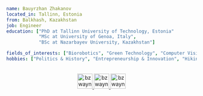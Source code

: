 ```yaml
name: Bauyrzhan Zhakanov
located_in: Tallinn, Estonia
from: Balkhash, Kazakhstan
job: Engineer
education: ["PhD at Tallinn University of Technology, Estonia"
            "MSc at University of Genoa, Italy",
            "BSc at Nazarbayev University, Kazakhstan"]

fields_of_interests: ["Biorobotics", "Green Technology", "Computer Vision", "VR"]
hobbies: ["Politics & History", "Entrepreneurship & Innovation", "Hiking", "Cycling"]
```
<p align="center">
<br/>
<a href="https://www.linkedin.com/in/bauyrzhan-zhakanov/">
  <img alt="bzwayne's LinkdeIn" width="40px" src="https://user-images.githubusercontent.com/43545812/144035037-0f415fc7-9f96-4517-a370-ccc6e78a714b.png" />
</a>
<a href="https://www.instagram.com/bzwayne">
  <img alt="bzwayne's Instagram" width="40px" src="https://user-images.githubusercontent.com/43545812/144035088-0dfb165f-8fe0-4d13-896c-876c29d2b128.png" />
</a>
<a href="https://open.spotify.com/playlist/1yBsRxn15DTWiqXvN3aYbA?si=fuV1WJxCTmedf8jGsL_SIA">
  <img alt="bzwayne's Spotify" width="40px" src="https://user-images.githubusercontent.com/43545812/144035120-1ad5169b-91c7-4078-bef9-6a82c733f373.png" />
</a>
</p>

